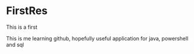 # FirstRes
This is a first

This is me learning github, hopefully useful application for java, powershell and sql
